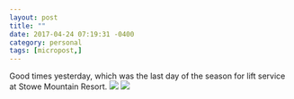 ```yaml
---
layout: post
title: ""
date: 2017-04-24 07:19:31 -0400
category: personal
tags: [micropost,]
---
```


Good times yesterday, which was the last day of the season for lift service at Stowe Mountain Resort. ![](https://thecave.social/media/DS1teOt1MLWVhyNhRYM) ![](https://thecave.social/media/1QkMTHIe3-pMHZDRdKA)

